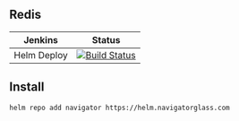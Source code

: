## Redis


 Jenkins | Status  
------------ | -------------
Helm Deploy  | [![Build Status](https://jenkins.navigatorglass.com/buildStatus/icon?job=Navigator-Charts%2Fnavigator-data)](https://jenkins.navigatorglass.com/view/Navigator/job/Navigator-Charts/job/navigator-data/)


## Install 

```
helm repo add navigator https://helm.navigatorglass.com
```



